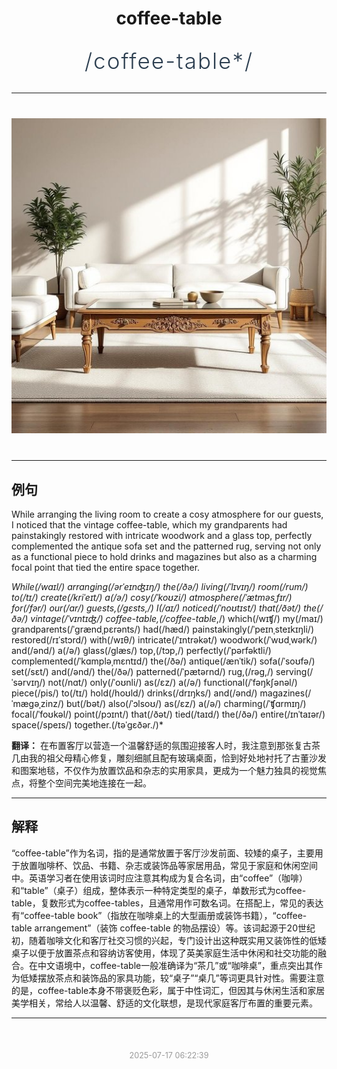 <div align="center">

# coffee-table

<div style="margin: 30px 0;">
<h1 style="font-size: 2.5em; font-weight: 300; letter-spacing: 2px; margin: 0; color: #2c3e50;">
/coffee-table*/
</h1>
</div>

</div>

---

<div align="center" style="margin: 40px 0;">

![coffee-table](images/coffee-table.png)

</div>

---

## 例句

While arranging the living room to create a cosy atmosphere for our guests, I noticed that the vintage coffee-table, which my grandparents had painstakingly restored with intricate woodwork and a glass top, perfectly complemented the antique sofa set and the patterned rug, serving not only as a functional piece to hold drinks and magazines but also as a charming focal point that tied the entire space together.

*While(/waɪl/) arranging(/ərˈeɪnʤɪŋ/) the(/ðə/) living(/ˈlɪvɪŋ/) room(/rum/) to(/tɪ/) create(/kriˈeɪt/) a(/ə/) cosy(/ˈkoʊzi/) atmosphere(/ˈætməsˌfɪr/) for(/fər/) our(/ɑr/) guests,(/gɛsts,/) I(/aɪ/) noticed(/ˈnoʊtɪst/) that(/ðət/) the(/ðə/) vintage(/ˈvɪntɪʤ/) coffee-table,(/coffee-table*,/) which(/wɪʧ/) my(/maɪ/) grandparents(/ˈgrændˌpɛrənts/) had(/hæd/) painstakingly(/ˈpeɪnˌsteɪkɪŋli/) restored(/rɪˈstɔrd/) with(/wɪθ/) intricate(/ˈɪntrəkət/) woodwork(/ˈwʊdˌwərk/) and(/ənd/) a(/ə/) glass(/glæs/) top,(/tɔp,/) perfectly(/ˈpərfəktli/) complemented(/ˈkɑmpləˌmɛntɪd/) the(/ðə/) antique(/ænˈtik/) sofa(/ˈsoʊfə/) set(/sɛt/) and(/ənd/) the(/ðə/) patterned(/ˈpætərnd/) rug,(/rəg,/) serving(/ˈsərvɪŋ/) not(/nɑt/) only(/ˈoʊnli/) as(/ɛz/) a(/ə/) functional(/ˈfəŋkʃənəl/) piece(/pis/) to(/tɪ/) hold(/hoʊld/) drinks(/drɪŋks/) and(/ənd/) magazines(/ˈmægəˌzinz/) but(/bət/) also(/ˈɔlsoʊ/) as(/ɛz/) a(/ə/) charming(/ˈʧɑrmɪŋ/) focal(/ˈfoʊkəl/) point(/pɔɪnt/) that(/ðət/) tied(/taɪd/) the(/ðə/) entire(/ɪnˈtaɪər/) space(/speɪs/) together.(/təˈgɛðər./)*

**翻译：** 在布置客厅以营造一个温馨舒适的氛围迎接客人时，我注意到那张复古茶几由我的祖父母精心修复，雕刻细腻且配有玻璃桌面，恰到好处地衬托了古董沙发和图案地毯，不仅作为放置饮品和杂志的实用家具，更成为一个魅力独具的视觉焦点，将整个空间完美地连接在一起。

---

## 解释

“coffee-table”作为名词，指的是通常放置于客厅沙发前面、较矮的桌子，主要用于放置咖啡杯、饮品、书籍、杂志或装饰品等家居用品，常见于家庭和休闲空间中。英语学习者在使用该词时应注意其构成为复合名词，由“coffee”（咖啡）和“table”（桌子）组成，整体表示一种特定类型的桌子，单数形式为coffee-table，复数形式为coffee-tables，且通常用作可数名词。在搭配上，常见的表达有“coffee-table book”（指放在咖啡桌上的大型画册或装饰书籍），“coffee-table arrangement”（装饰 coffee-table 的物品摆设）等。该词起源于20世纪初，随着咖啡文化和客厅社交习惯的兴起，专门设计出这种既实用又装饰性的低矮桌子以便于放置茶点和容纳访客使用，体现了英美家庭生活中休闲和社交功能的融合。在中文语境中，coffee-table一般准确译为“茶几”或“咖啡桌”，重点突出其作为低矮摆放茶点和装饰品的家具功能，较“桌子”“桌几”等词更具针对性。需要注意的是，coffee-table本身不带褒贬色彩，属于中性词汇，但因其与休闲生活和家居美学相关，常给人以温馨、舒适的文化联想，是现代家庭客厅布置的重要元素。


---

<div align="center" style="margin-top: 50px;">
<small style="color: #999; font-size: 0.9em;">2025-07-17 06:22:39</small>
</div>
